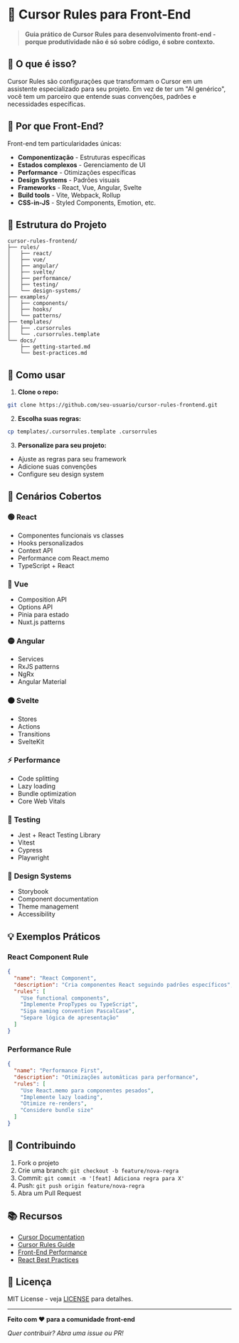 # 🚀 Cursor Rules para Front-End

> **Guia prático de Cursor Rules para desenvolvimento front-end - porque produtividade não é só sobre código, é sobre contexto.**

## 🎯 O que é isso?

Cursor Rules são configurações que transformam o Cursor em um assistente especializado para seu projeto. Em vez de ter um "AI genérico", você tem um parceiro que entende suas convenções, padrões e necessidades específicas.

## 🎨 Por que Front-End?

Front-end tem particularidades únicas:

- **Componentização** - Estruturas específicas
- **Estados complexos** - Gerenciamento de UI
- **Performance** - Otimizações específicas
- **Design Systems** - Padrões visuais
- **Frameworks** - React, Vue, Angular, Svelte
- **Build tools** - Vite, Webpack, Rollup
- **CSS-in-JS** - Styled Components, Emotion, etc.

## 📁 Estrutura do Projeto

```
cursor-rules-frontend/
├── rules/
│   ├── react/
│   ├── vue/
│   ├── angular/
│   ├── svelte/
│   ├── performance/
│   ├── testing/
│   └── design-systems/
├── examples/
│   ├── components/
│   ├── hooks/
│   └── patterns/
├── templates/
│   ├── .cursorrules
│   └── .cursorrules.template
└── docs/
    ├── getting-started.md
    └── best-practices.md
```

## 🚀 Como usar

1. **Clone o repo:**

```bash
git clone https://github.com/seu-usuario/cursor-rules-frontend.git
```

2. **Escolha suas regras:**

```bash
cp templates/.cursorrules.template .cursorrules
```

3. **Personalize para seu projeto:**

- Ajuste as regras para seu framework
- Adicione suas convenções
- Configure seu design system

## 🎯 Cenários Cobertos

### 🟢 **React**

- Componentes funcionais vs classes
- Hooks personalizados
- Context API
- Performance com React.memo
- TypeScript + React

### 🔵 **Vue**

- Composition API
- Options API
- Pinia para estado
- Nuxt.js patterns

### 🟡 **Angular**

- Services
- RxJS patterns
- NgRx
- Angular Material

### 🟠 **Svelte**

- Stores
- Actions
- Transitions
- SvelteKit

### ⚡ **Performance**

- Code splitting
- Lazy loading
- Bundle optimization
- Core Web Vitals

### 🧪 **Testing**

- Jest + React Testing Library
- Vitest
- Cypress
- Playwright

### 🎨 **Design Systems**

- Storybook
- Component documentation
- Theme management
- Accessibility

## 💡 Exemplos Práticos

### React Component Rule

```json
{
  "name": "React Component",
  "description": "Cria componentes React seguindo padrões específicos",
  "rules": [
    "Use functional components",
    "Implemente PropTypes ou TypeScript",
    "Siga naming convention PascalCase",
    "Separe lógica de apresentação"
  ]
}
```

### Performance Rule

```json
{
  "name": "Performance First",
  "description": "Otimizações automáticas para performance",
  "rules": [
    "Use React.memo para componentes pesados",
    "Implemente lazy loading",
    "Otimize re-renders",
    "Considere bundle size"
  ]
}
```

## 🤝 Contribuindo

1. Fork o projeto
2. Crie uma branch: `git checkout -b feature/nova-regra`
3. Commit: `git commit -m '[feat] Adiciona regra para X'`
4. Push: `git push origin feature/nova-regra`
5. Abra um Pull Request

## 📚 Recursos

- [Cursor Documentation](https://cursor.sh/docs)
- [Cursor Rules Guide](https://cursor.sh/docs/rules)
- [Front-End Performance](https://web.dev/performance/)
- [React Best Practices](https://react.dev/learn)

## 📄 Licença

MIT License - veja [LICENSE](LICENSE) para detalhes.

---

**Feito com ❤️ para a comunidade front-end**

_Quer contribuir? Abra uma issue ou PR!_
